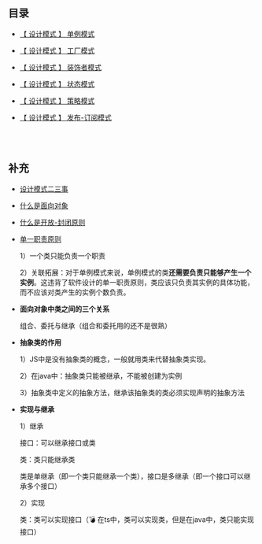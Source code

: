 ## 目录

* [【 设计模式 】 单例模式](https://mp.weixin.qq.com/s/95_oTlmPKHqDCmUJaWeg0A)

* [【 设计模式 】 工厂模式](https://mp.weixin.qq.com/s/3SsjPP3bxPiQKASKfvyYag)

* [【 设计模式 】 装饰者模式](https://mp.weixin.qq.com/s/KVy81rtB0YMeaHaem1PYMw)

* [【 设计模式 】 状态模式](https://github.com/yang1212/collection-about/issues/36)

* [【 设计模式 】 策略模式](https://github.com/yang1212/collection-about/issues/37)

* [【 设计模式 】 发布-订阅模式](https://github.com/yang1212/collection-about/issues/38)




<br/>
<br/>

## 补充
* [设计模式二三事](https://tech.meituan.com/2022/03/10/interesting-talk-about-design-patterns.html)
* [什么是面向对象](https://zhuanlan.zhihu.com/p/75265007)
* [什么是开放-封闭原则](https://cloud.tencent.com/developer/article/1456518)
* [单一职责原则](https://geek-docs.com/design-pattern/design-principle/single-responsibility-principle.html)

  1）一个类只能负责一个职责

  2）关联拓展：对于单例模式来说，单例模式的类**还需要负责只能够产生一个实例**。这违背了软件设计的单一职责原则，类应该只负责其实例的具体功能，而不应该对类产生的实例个数负责。
  
* **面向对象中类之间的三个关系**

  组合、委托与继承（组合和委托用的还不是很熟）
  
* **抽象类的作用**
  
  1）JS中是没有抽象类的概念，一般就用类来代替抽象类实现。
  
  2）在java中：抽象类只能被继承，不能被创建为实例
  
  3）抽象类中定义的抽象方法，继承该抽象类的类必须实现声明的抽象方法 
  

* **实现与继承**
 
  1）继承
  
    接口：可以继承接口或类
    
    类：类只能继承类
    
    类是单继承（即一个类只能继承一个类），接口是多继承（即一个接口可以继承多个接口）

  2）实现
  
    类：类可以实现接口（💣 在ts中，类可以实现类，但是在java中，类只能实现接口）
  
